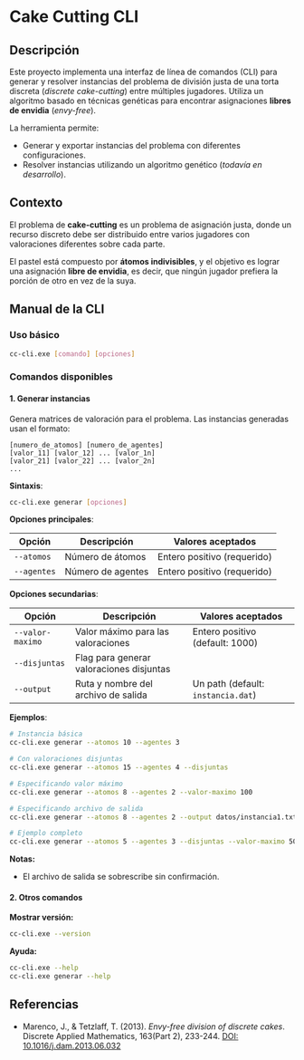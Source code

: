 # Cake Cutting CLI

## Descripción

Este proyecto implementa una interfaz de línea de comandos (CLI) para generar y resolver instancias del problema de
división justa de una torta discreta (_discrete cake-cutting_) entre múltiples jugadores. Utiliza un algoritmo basado en
técnicas genéticas para encontrar asignaciones **libres de envidia** (_envy-free_).

La herramienta permite:

- Generar y exportar instancias del problema con diferentes configuraciones.
- Resolver instancias utilizando un algoritmo genético (_todavía en desarrollo_).

## Contexto

El problema de **cake-cutting** es un problema de asignación justa, donde un recurso discreto debe ser distribuido entre
varios jugadores con valoraciones diferentes sobre cada parte.

El pastel está compuesto por **átomos indivisibles**, y el objetivo es lograr una asignación **libre de envidia**, es
decir, que ningún jugador prefiera la porción de otro en vez de la suya.

## Manual de la CLI

### Uso básico

```bash
cc-cli.exe [comando] [opciones]
```

### Comandos disponibles

#### 1. Generar instancias

Genera matrices de valoración para el problema. Las instancias generadas usan el formato:

```
[numero_de_atomos] [numero_de_agentes]
[valor_11] [valor_12] ... [valor_1n]
[valor_21] [valor_22] ... [valor_2n]
...
```

**Sintaxis**:

```bash
cc-cli.exe generar [opciones]
```

**Opciones principales**:

| Opción      | Descripción       | Valores aceptados           |
| ----------- | ----------------- | --------------------------- |
| `--atomos`  | Número de átomos  | Entero positivo (requerido) |
| `--agentes` | Número de agentes | Entero positivo (requerido) |

**Opciones secundarias**:

| Opción           | Descripción                              | Valores aceptados                  |
| ---------------- | ---------------------------------------- | ---------------------------------- |
| `--valor-maximo` | Valor máximo para las valoraciones       | Entero positivo (default: 1000)    |
| `--disjuntas`    | Flag para generar valoraciones disjuntas |                                    |
| `--output`       | Ruta y nombre del archivo de salida      | Un path (default: `instancia.dat`) |

**Ejemplos**:

```bash
# Instancia básica
cc-cli.exe generar --atomos 10 --agentes 3

# Con valoraciones disjuntas
cc-cli.exe generar --atomos 15 --agentes 4 --disjuntas

# Especificando valor máximo
cc-cli.exe generar --atomos 8 --agentes 2 --valor-maximo 100

# Especificando archivo de salida
cc-cli.exe generar --atomos 8 --agentes 2 --output datos/instancia1.txt

# Ejemplo completo
cc-cli.exe generar --atomos 5 --agentes 3 --disjuntas --valor-maximo 500 --output instancia.txt
```

**Notas:**

- El archivo de salida se sobrescribe sin confirmación.

#### 2. Otros comandos

**Mostrar versión:**

```bash
cc-cli.exe --version
```

**Ayuda:**

```bash
cc-cli.exe --help
cc-cli.exe generar --help
```

## Referencias

- Marenco, J., & Tetzlaff, T. (2013). _Envy-free division of discrete cakes_. Discrete Applied Mathematics, 163(Part 2),
  233-244. [DOI: 10.1016/j.dam.2013.06.032](https://doi.org/10.1016/j.dam.2013.06.032)
